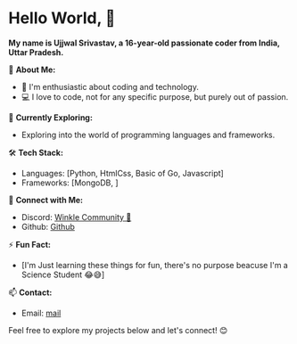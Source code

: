 # Hello World, 👋

**My name is Ujjwal Srivastav, a 16-year-old passionate coder from India, Uttar Pradesh.**

🚀 **About Me:**
- 💖 I'm enthusiastic about coding and technology.
- 💻 I love to code, not for any specific purpose, but purely out of passion.

🌱 **Currently Exploring:**
- Exploring into the world of programming languages and frameworks.

🛠️ **Tech Stack:**
- Languages: [Python, HtmlCss, Basic of Go, Javascript]
- Frameworks: [MongoDB, ]

🤝 **Connect with Me:**
- Discord: [Winkle Community 🤖](https://discord.gg/winklebot)
- Github: [Github](https://github.com/UjjwalxD)

⚡ **Fun Fact:**
- [I'm Just learning these things for fun, there's no purpose beacuse I'm a Science Student 😂😅]

📫 **Contact:**
- Email: [mail](mailto:ujjwalhehe@gmail.com)

Feel free to explore my projects below and let's connect! 😊
